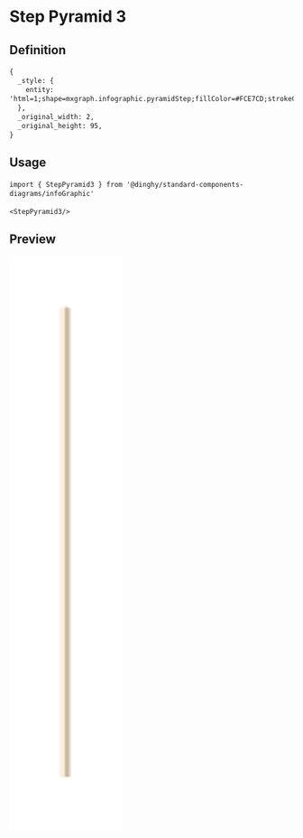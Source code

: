 # Step Pyramid 3

## Definition

```
{
  _style: { 
    entity: 'html=1;shape=mxgraph.infographic.pyramidStep;fillColor=#FCE7CD;strokeColor=none;shadow=0;',
  },
  _original_width: 2,
  _original_height: 95,
}
```

## Usage

```
import { StepPyramid3 } from '@dinghy/standard-components-diagrams/infoGraphic'

<StepPyramid3/>
```

## Preview

<img src="./step-pyramid-3.png" width="200"/>
